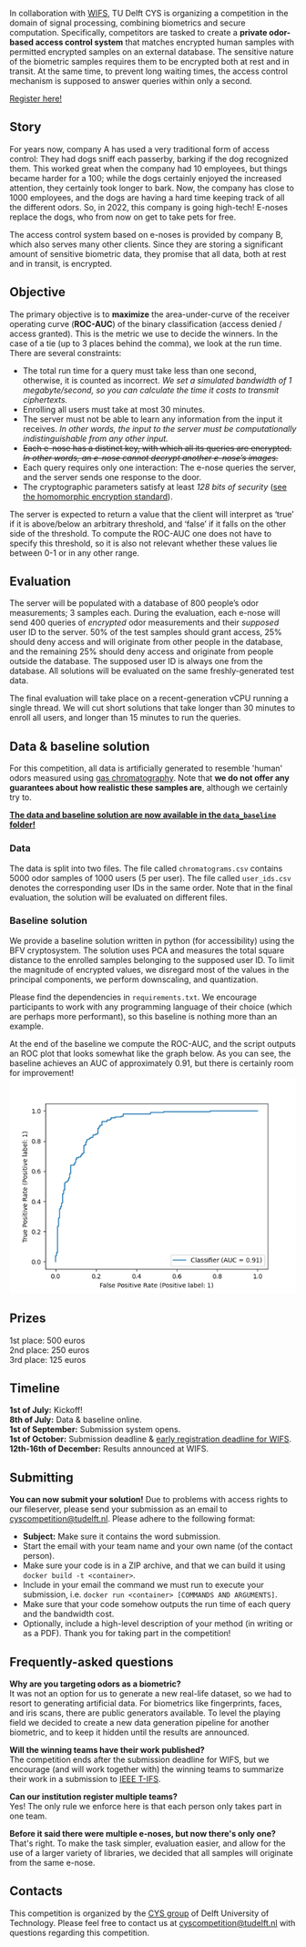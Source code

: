 In collaboration with [WIFS](https://wifs2022.utt.fr/), TU Delft CYS is organizing a competition in the domain of signal processing, combining biometrics and secure computation. Specifically, competitors are tasked to create a **private odor-based access control system** that matches encrypted human samples with permitted encrypted samples on an external database. The sensitive nature of the biometric samples requires them to be encrypted both at rest and in transit. At the same time, to prevent long waiting times, the access control mechanism is supposed to answer queries within only a second.

[Register here!](https://forms.office.com/Pages/ResponsePage.aspx?id=TVJuCSlpMECM04q0LeCIezoA7-5OJkxKgUWsouHTGZtUNzJJNlVCQ1VHNVA0UU9FQVJDSUgwU0xRSy4u)

## Story
For years now, company A has used a very traditional form of access control: They had dogs sniff each passerby, barking if the dog recognized them. This worked great when the company had 10 employees, but things became harder for a 100; while the dogs certainly enjoyed the increased attention, they certainly took longer to bark. Now, the company has close to 1000 employees, and the dogs are having a hard time keeping track of all the different odors. So, in 2022, this company is going high-tech! E-noses replace the dogs, who from now on get to take pets for free.

The access control system based on e-noses is provided by company B, which also serves many other clients. Since they are storing a significant amount of sensitive biometric data, they promise that all data, both at rest and in transit, is encrypted.

## Objective
The primary objective is to **maximize** the area-under-curve of the receiver operating curve (**ROC-AUC**) of the binary classification (access denied / access granted). This is the metric we use to decide the winners. In the case of a tie (up to 3 places behind the comma), we look at the run time. There are several constraints:

- The total run time for a query must take less than one second, otherwise, it is counted as incorrect. *We set a simulated bandwidth of 1 megabyte/second, so you can calculate the time it costs to transmit ciphertexts.*
- Enrolling all users must take at most 30 minutes.
- The server must not be able to learn any information from the input it receives. *In other words, the input to the server must be computationally indistinguishable from any other input.*
- ~~Each e-nose has a distinct key, with which all its queries are encrypted. *In other words, an e-nose cannot decrypt another e-nose’s images.*~~
- Each query requires only one interaction: The e-nose queries the server, and the server sends one response to the door.
- The cryptographic parameters satisfy at least _128 bits of security_ ([see the homomorphic encryption standard](https://homomorphicencryption.org/standard/)).

The server is expected to return a value that the client will interpret as ‘true’ if it is above/below an arbitrary threshold, and ‘false’ if it falls on the other side of the threshold. To compute the ROC-AUC one does not have to specify this threshold, so it is also not relevant whether these values lie between 0-1 or in any other range.

## Evaluation
The server will be populated with a database of 800 people’s odor measurements; 3 samples each. During the evaluation, each e-nose will send 400 queries of _encrypted_ odor measurements and their _supposed_ user ID to the server. 50% of the test samples should grant access, 25% should deny access and will originate from other people in the database, and the remaining 25% should deny access and originate from people outside the database. The supposed user ID is always one from the database. All solutions will be evaluated on the same freshly-generated test data.

The final evaluation will take place on a recent-generation vCPU running a single thread. We will cut short solutions that take longer than 30 minutes to enroll all users, and longer than 15 minutes to run the queries.

## Data & baseline solution
For this competition, all data is artificially generated to resemble 'human' odors measured using [gas chromatography](https://en.wikipedia.org/wiki/Gas_chromatography). Note that **we do not offer any guarantees about how realistic these samples are**, although we certainly try to.

[**The data and baseline solution are now available in the `data_baseline` folder!**](https://github.com/jellevos/cyscompetition/tree/gh-pages/data_baseline)
### Data
The data is split into two files. The file called `chromatograms.csv` contains 5000 odor samples of 1000 users (5 per user). The file called `user_ids.csv` denotes the corresponding user IDs in the same order. Note that in the final evaluation, the solution will be evaluated on different files.

### Baseline solution
We provide a baseline solution written in python (for accessibility) using the BFV cryptosystem. The solution uses PCA and measures the total square distance to the enrolled samples belonging to the supposed user ID. To limit the magnitude of encrypted values, we disregard most of the values in the principal components, we perform downscaling, and quantization.

Please find the dependencies in `requirements.txt`. We encourage participants to work with any programming language of their choice (which are perhaps more performant), so this baseline is nothing more than an example.

At the end of the baseline we compute the ROC-AUC, and the script outputs an ROC plot that looks somewhat like the graph below. As you can see, the baseline achieves an AUC of approximately 0.91, but there is certainly room for improvement!
![Example ROC curve of the baseline solution](roc_curve.png)

## Prizes
1st place: 500 euros  
2nd place: 250 euros  
3rd place: 125 euros  

## Timeline
**1st of July:** Kickoff!  
**8th of July:** Data & baseline online.  
**1st of September:** Submission system opens.  
**1st of October:** Submission deadline & [early registration deadline for WIFS](https://wifs2022.utt.fr/registration).  
**12th-16th of December:** Results announced at WIFS.  

## Submitting
**You can now submit your solution!** Due to problems with access rights to our fileserver, please send your submission as an email to [cyscompetition@tudelft.nl](mailto:cyscompetition@tudelft.nl). Please adhere to the following format:
- **Subject:** Make sure it contains the word submission.
- Start the email with your team name and your own name (of the contact person).
- Make sure your code is in a ZIP archive, and that we can build it using `docker build -t <container>`.
- Include in your email the command we must run to execute your submission, i.e. `docker run <container> [COMMANDS AND ARGUMENTS]`.
- Make sure that your code somehow outputs the run time of each query and the bandwidth cost.
- Optionally, include a high-level description of your method (in writing or as a PDF).
Thank you for taking part in the competition!

## Frequently-asked questions
**Why are you targeting odors as a biometric?**  
It was not an option for us to generate a new real-life dataset, so we had to resort to generating artificial data. For biometrics like fingerprints, faces, and iris scans, there are public generators available. To level the playing field we decided to create a new data generation pipeline for another biometric, and to keep it hidden until the results are announced.

**Will the winning teams have their work published?**  
The competition ends after the submission deadline for WIFS, but we encourage (and will work together with) the winning teams to summarize their work in a submission to [IEEE T-IFS](https://ieeexplore.ieee.org/xpl/RecentIssue.jsp?punumber=10206).

**Can our institution register multiple teams?**  
Yes! The only rule we enforce here is that each person only takes part in one team.

**Before it said there were multiple e-noses, but now there's only one?**  
That's right. To make the task simpler, evaluation easier, and allow for the use of a larger variety of libraries, we decided that all samples will originate from the same e-nose.

## Contacts
This competition is organized by the [CYS group](https://www.tudelft.nl/cybersecurity/) of Delft University of Technology.
Please feel free to contact us at [cyscompetition@tudelft.nl](mailto:cyscompetition@tudelft.nl) with questions regarding this competition.
